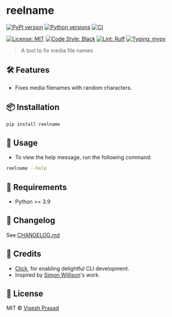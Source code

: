 # reelname

[![PyPI version](https://img.shields.io/pypi/v/reelname.svg)](https://pypi.org/project/reelname/)
[![Python versions](https://img.shields.io/pypi/pyversions/reelname.svg?logo=python&logoColor=white)](https://pypi.org/project/reelname/)
[![CI](https://github.com/viseshrp/reelname/actions/workflows/main.yml/badge.svg)](https://github.com/viseshrp/reelname/actions/workflows/main.yml)

[![License: MIT](https://img.shields.io/github/license/viseshrp/reelname)](https://github.com/viseshrp/reelname/blob/main/LICENSE)
[![Code Style: Black](https://img.shields.io/badge/code%20style-black-000000.svg)](https://black.readthedocs.io/en/stable/)
[![Lint: Ruff](https://img.shields.io/badge/lint-ruff-000000.svg)](https://docs.astral.sh/ruff/)
[![Typing: mypy](https://img.shields.io/badge/typing-checked-blue.svg)](https://mypy.readthedocs.io/en/stable/)

> A tool to fix media file names

## 🛠️ Features

* Fixes media filenames with random characters.

## 📦 Installation

```bash
pip install reelname
```

## 🧪 Usage

* To view the help message, run the following command:

```bash
reelname --help
```

## 📐 Requirements

* Python >= 3.9

## 🧾 Changelog

See [CHANGELOG.md](https://github.com/viseshrp/reelname/blob/main/CHANGELOG.md)

## 🙏 Credits

* [Click](https://click.palletsprojects.com), for enabling delightful CLI development.
* Inspired by [Simon Willison](https://github.com/simonw)'s work.

## 📄 License

MIT © [Visesh Prasad](https://github.com/viseshrp)
